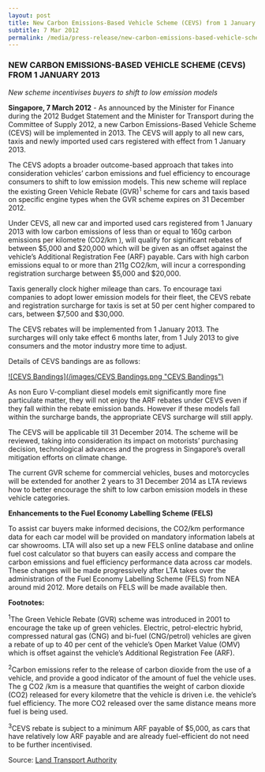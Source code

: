 ```yaml
---
layout: post
title: New Carbon Emissions-Based Vehicle Scheme (CEVS) from 1 January 2013
subtitle: 7 Mar 2012
permalink: /media/press-release/new-carbon-emissions-based-vehicle-scheme-(cevs)-from-1-january-2013
---
```


### NEW CARBON EMISSIONS-BASED VEHICLE SCHEME (CEVS) FROM 1 JANUARY 2013

*New scheme incentivises buyers to shift to low emission models*

**Singapore, 7 March 2012** - As announced by the Minister for Finance during the 2012 Budget Statement and the Minister for Transport during the Committee of Supply 2012, a new Carbon Emissions-Based Vehicle Scheme (CEVS) will be implemented in 2013. The CEVS will apply to all new cars, taxis and newly imported used cars registered with effect from 1 January 2013.

The CEVS adopts a broader outcome-based approach that takes into consideration vehicles’ carbon emissions and fuel efficiency to encourage consumers to shift to low emission models. This new scheme will replace the existing Green Vehicle Rebate (GVR)<sup>1</sup> scheme for cars and taxis based on specific engine types when the GVR scheme expires on 31 December 2012.

Under CEVS, all new car and imported used cars registered from 1 January 2013 with low carbon emissions of less than or equal to 160g carbon emissions per kilometre (CO2/km ), will qualify for significant rebates of between $5,000 and $20,000 which will be given as an offset against the vehicle’s Additional Registration Fee (ARF) payable. Cars with high carbon emissions equal to or more than 211g CO2/km, will incur a corresponding registration surcharge between $5,000 and $20,000.

Taxis generally clock higher mileage than cars. To encourage taxi companies to adopt lower emission models for their fleet, the CEVS rebate and registration surcharge for taxis is set at 50 per cent higher compared to cars, between $7,500 and $30,000.

The CEVS rebates will be implemented from 1 January 2013. The surcharges will only take effect 6 months later, from 1 July 2013 to give consumers and the motor industry more time to adjust.

Details of CEVS bandings are as follows:

<a href="/images/CEVS Bandings.png" target="_blank"> ![CEVS Bandings](/images/CEVS Bandings.png "CEVS Bandings")</a>

As non Euro V-compliant diesel models emit significantly more fine particulate matter, they will not enjoy the ARF rebates under CEVS even if they fall within the rebate emission bands. However if these models fall within the surcharge bands, the appropriate CEVS surcharge will still apply.

The CEVS will be applicable till 31 December 2014. The scheme will be reviewed, taking into consideration its impact on motorists’ purchasing decision, technological advances and the progress in Singapore’s overall mitigation efforts on climate change.

The current GVR scheme for commercial vehicles, buses and motorcycles will be extended for another 2 years to 31 December 2014 as LTA reviews how to better encourage the shift to low carbon emission models in these vehicle categories.

**Enhancements to the Fuel Economy Labelling Scheme (FELS)**

To assist car buyers make informed decisions, the CO2/km performance data for each car model will be provided on mandatory information labels at car showrooms. LTA will also set up a new FELS online database and online fuel cost calculator so that buyers can easily access and compare the carbon emissions and fuel efficiency performance data across car models. These changes will be made progressively after LTA takes over the administration of the Fuel Economy Labelling Scheme (FELS) from NEA around mid 2012. More details on FELS will be made available then.

**Footnotes:**

<sup>1</sup>The Green Vehicle Rebate (GVR) scheme was introduced in 2001 to encourage the take up of green vehicles. Electric, petrol-electric hybrid, compressed natural gas (CNG) and bi-fuel (CNG/petrol) vehicles are given a rebate of up to 40 per cent of the vehicle’s Open Market Value (OMV) which is offset against the vehicle’s Additional Registration Fee (ARF).

<sup>2</sup>Carbon emissions refer to the release of carbon dioxide from the use of a vehicle, and provide a good indicator of the amount of fuel the vehicle uses. The g CO2 /km is a measure that quantifies the weight of carbon dioxide (CO2) released for every kilometre that the vehicle is driven i.e. the vehicle’s fuel efficiency. The more CO2 released over the same distance means more fuel is being used.

<sup>3</sup>CEVS rebate is subject to a minimum ARF payable of $5,000, as cars that have relatively low ARF payable and are already fuel-efficient do not need to be further incentivised.

Source: [<a href="https://www.lta.gov.sg/content/ltagov/en/newsroom.html" target="_blank">Land Transport Authority</a>](https://www.lta.gov.sg/content/ltagov/en/newsroom.html)
